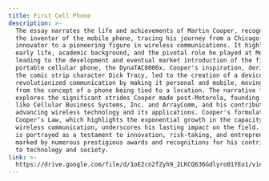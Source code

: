 ```yaml
---
title: First Cell Phone
description: >-
  The essay narrates the life and achievements of Martin Cooper, recognized as
  the inventor of the mobile phone, tracing his journey from a Chicago-born
  innovator to a pioneering figure in wireless communications. It highlights his
  early life, academic background, and the pivotal role he played at Motorola,
  leading to the development and eventual market introduction of the first
  portable cellular phone, the DynaTAC8000x. Cooper's inspiration, derived from
  the comic strip character Dick Tracy, led to the creation of a device that
  revolutionized communication by making it personal and mobile, moving away
  from the concept of a phone being tied to a location. The narrative further
  explores the significant strides Cooper made post-Motorola, founding companies
  like Cellular Business Systems, Inc. and ArrayComm, and his contributions to
  advancing wireless technology and its applications. Cooper's formulation of
  Cooper’s Law, which highlights the exponential growth in the capacity for
  wireless communication, underscores his lasting impact on the field. His life
  is portrayed as a testament to innovation, risk-taking, and entrepreneurship,
  marked by numerous prestigious awards and recognitions for his contributions
  to technology and society.
link: >-
  https://drive.google.com/file/d/1oE2cn2fZyh9_2LKCQ636Gdlyro01YEo1/view?usp=sharing
---
```


